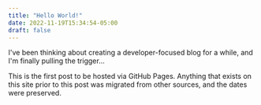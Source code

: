 ```yaml
---
title: "Hello World!"
date: 2022-11-19T15:34:54-05:00
draft: false
---
```


I've been thinking about creating a developer-focused blog for a while, and I'm finally pulling the trigger...

This is the first post to be hosted via GitHub Pages.
Anything that exists on this site prior to this post was migrated from other sources, and the dates were preserved.
